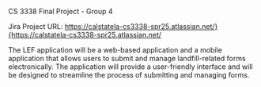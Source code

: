CS 3338 Final Project - Group 4

Jira Project URL: https://calstatela-cs3338-spr25.atlassian.net/}{https://calstatela-cs3338-spr25.atlassian.net/

The LEF application will be a web-based application and a mobile application that allows users to submit and manage landfill-related forms electronically. The application will provide a user-friendly interface and will be designed to streamline the process of submitting and managing forms.
